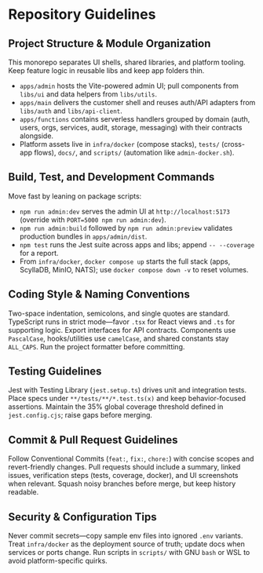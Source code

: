 # Repository Guidelines

## Project Structure & Module Organization
This monorepo separates UI shells, shared libraries, and platform tooling. Keep feature logic in reusable libs and keep app folders thin.
- `apps/admin` hosts the Vite-powered admin UI; pull components from `libs/ui` and data helpers from `libs/utils`.
- `apps/main` delivers the customer shell and reuses auth/API adapters from `libs/auth` and `libs/api-client`.
- `apps/functions` contains serverless handlers grouped by domain (auth, users, orgs, services, audit, storage, messaging) with their contracts alongside.
- Platform assets live in `infra/docker` (compose stacks), `tests/` (cross-app flows), `docs/`, and `scripts/` (automation like `admin-docker.sh`).

## Build, Test, and Development Commands
Move fast by leaning on package scripts:
- `npm run admin:dev` serves the admin UI at `http://localhost:5173` (override with `PORT=5000 npm run admin:dev`).
- `npm run admin:build` followed by `npm run admin:preview` validates production bundles in `apps/admin/dist`.
- `npm test` runs the Jest suite across apps and libs; append `-- --coverage` for a report.
- From `infra/docker`, `docker compose up` starts the full stack (apps, ScyllaDB, MinIO, NATS); use `docker compose down -v` to reset volumes.

## Coding Style & Naming Conventions
Two-space indentation, semicolons, and single quotes are standard. TypeScript runs in strict mode—favor `.tsx` for React views and `.ts` for supporting logic. Export interfaces for API contracts. Components use `PascalCase`, hooks/utilities use `camelCase`, and shared constants stay `ALL_CAPS`. Run the project formatter before committing.

## Testing Guidelines
Jest with Testing Library (`jest.setup.ts`) drives unit and integration tests. Place specs under `**/tests/**/*.test.ts(x)` and keep behavior-focused assertions. Maintain the 35% global coverage threshold defined in `jest.config.cjs`; raise gaps before merging.

## Commit & Pull Request Guidelines
Follow Conventional Commits (`feat:`, `fix:`, `chore:`) with concise scopes and revert-friendly changes. Pull requests should include a summary, linked issues, verification steps (tests, coverage, docker), and UI screenshots when relevant. Squash noisy branches before merge, but keep history readable.

## Security & Configuration Tips
Never commit secrets—copy sample env files into ignored `.env` variants. Treat `infra/docker` as the deployment source of truth; update docs when services or ports change. Run scripts in `scripts/` with GNU `bash` or WSL to avoid platform-specific quirks.
